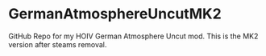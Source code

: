 # GermanAtmosphereUncutMK2
GitHub Repo for my HOIV German Atmosphere Uncut mod. This is the MK2 version after steams removal. 
